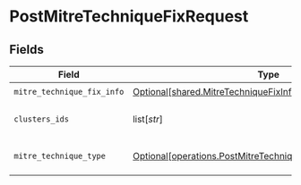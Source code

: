 # PostMitreTechniqueFixRequest


## Fields

| Field                                                                                                                                  | Type                                                                                                                                   | Required                                                                                                                               | Description                                                                                                                            |
| -------------------------------------------------------------------------------------------------------------------------------------- | -------------------------------------------------------------------------------------------------------------------------------------- | -------------------------------------------------------------------------------------------------------------------------------------- | -------------------------------------------------------------------------------------------------------------------------------------- |
| `mitre_technique_fix_info`                                                                                                             | [Optional[shared.MitreTechniqueFixInfo]](undefined/models/shared/mitretechniquefixinfo.md)                                             | :heavy_check_mark:                                                                                                                     | N/A                                                                                                                                    |
| `clusters_ids`                                                                                                                         | list[*str*]                                                                                                                            | :heavy_minus_sign:                                                                                                                     | the clusters ids to filter by                                                                                                          |
| `mitre_technique_type`                                                                                                                 | [Optional[operations.PostMitreTechniqueFixMitreTechniqueType]](undefined/models/operations/postmitretechniquefixmitretechniquetype.md) | :heavy_check_mark:                                                                                                                     | MITRE technique type                                                                                                                   |